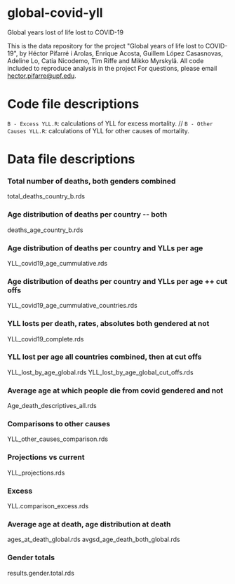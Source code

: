 # global-covid-yll
Global years lost of life lost to COVID-19

This is the data repository for the project "Global years of life lost to COVID-19", by Héctor Pifarré i Arolas, Enrique Acosta, Guillem López Casasnovas, Adeline Lo, Catia Nicodemo, Tim Riffe and Mikko Myrskylä. All code included to reproduce analysis in the project
For questions, please email hector.pifarre@upf.edu.
# Code file descriptions
`B - Excess YLL.R`: calculations of YLL for excess mortality. //
`B - Other Causes YLL.R`: calculations of YLL for other causes of mortality.

# Data file descriptions

### Total number of deaths, both genders combined
total_deaths_country_b.rds

### Age distribution of deaths per country -- both
deaths_age_country_b.rds

### Age distribution of deaths per country and YLLs per age
YLL_covid19_age_cummulative.rds

### Age distribution of deaths per country and YLLs per age ++ cut offs
YLL_covid19_age_cummulative_countries.rds

### YLL losts per death, rates, absolutes both gendered at not
YLL_covid19_complete.rds

### YLL lost per age all countries combined, then at cut offs
YLL_lost_by_age_global.rds
YLL_lost_by_age_global_cut_offs.rds

### Average age at which people die from covid gendered and not
Age_death_descriptives_all.rds

### Comparisons to other causes
YLL_other_causes_comparison.rds

### Projections vs current
YLL_projections.rds

### Excess 
YLL.comparison_excess.rds

### Average age at death, age distribution at death
ages_at_death_global.rds
avgsd_age_death_both_global.rds

### Gender totals
results.gender.total.rds

